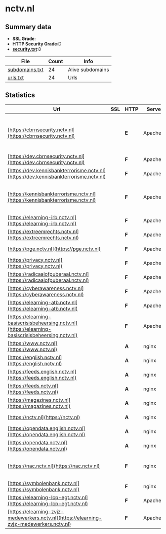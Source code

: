 

# nctv.nl
## Summary data


 - **SSL Grade**:
 - **HTTP Security Grade**:D
 - **[security.txt](https://www.digitaleoverheid.nl/nieuws/standaard-security-txt-nu-verplicht-voor-overheid/)**:8


| File       | Count | Info |
|------------|-------|------|
|[subdomains.txt](/data/nctv.nl/subdomains.txt)|24|Alive subdomains|
|[urls.txt](/data/nctv.nl/urls.txt)|24|Urls|


## Statistics


| Url | SSL | HTTP | Server | Cookie | HSTS | CORS | CTO | CSP | XFO | XXP | RP |FP| Tech |Title |
|--------|-------|-------|------|------|------|------|------|------|------|------|------|------|------|------|
|[https://cbrnsecurity.nctv.nl](https://cbrnsecurity.nctv.nl)| | **E**|Apache/2|:o: | | | |:warning: | :white_check_mark: | :white_check_mark: | :white_check_mark: | |Apache HTTP Server:2 Bootstrap CodeIgniter ExpressionEngine PHP|CBRNE|
|[https://dev.cbrnsecurity.nctv.nl](https://dev.cbrnsecurity.nctv.nl)| | **F**|Apache/2| | | | | | | | :white_check_mark: | |Apache HTTP Server:2||
|[https://dev.kennisbankterrorisme.nctv.nl](https://dev.kennisbankterrorisme.nctv.nl)| | **F**|Apache/2| | | | | | | | :white_check_mark: | |Apache HTTP Server:2|dev.kennisbankte...|
|[https://kennisbankterrorisme.nctv.nl](https://kennisbankterrorisme.nctv.nl)| | **F**|Apache/2|:warning: | | | | | :white_check_mark: | | :white_check_mark: | |Apache HTTP Server:2 CodeIgniter ExpressionEngine PHP:8.2.25||
|[https://elearning-irb.nctv.nl](https://elearning-irb.nctv.nl)| | **F**|Apache/2| | | | | | | | :white_check_mark: | |Apache HTTP Server:2||
|[https://extreemrechts.nctv.nl](https://extreemrechts.nctv.nl)| | **F**|Apache/2| | | | | | | | :white_check_mark: | |Apache HTTP Server:2||
|[https://pge.nctv.nl](https://pge.nctv.nl)| | **F**|Apache/2| | | | | | | | :white_check_mark: | |Apache HTTP Server:2||
|[https://privacy.nctv.nl](https://privacy.nctv.nl)| | **F**|Apache/2| | | | | | | | :white_check_mark: | |Apache HTTP Server:2||
|[https://radicaalofpuberaal.nctv.nl](https://radicaalofpuberaal.nctv.nl)| | **F**|Apache/2| | | | | | | | :white_check_mark: | |Apache HTTP Server:2||
|[https://cyberawareness.nctv.nl](https://cyberawareness.nctv.nl)| | **F**|Apache/2| | | | | | | | :white_check_mark: | |Apache HTTP Server:2||
|[https://elearning-atb.nctv.nl](https://elearning-atb.nctv.nl)| | **F**|Apache/2| | | | | | | | :white_check_mark: | |Apache HTTP Server:2||
|[https://elearning-basiscrisisbeheersing.nctv.nl](https://elearning-basiscrisisbeheersing.nctv.nl)| | **F**|Apache/2| | | | | | | | :white_check_mark: | |Apache HTTP Server:2||
|[https://www.nctv.nl](https://www.nctv.nl)| | **A**|nginx| |:white_check_mark: | | |:warning: | :white_check_mark: | :white_check_mark: | :white_check_mark: | |Bloomreach HSTS Nginx|NCTV.nl | Nation...|
|[https://english.nctv.nl](https://english.nctv.nl)| | **A**|nginx| |:white_check_mark: | | |:warning: | :white_check_mark: | :white_check_mark: | :white_check_mark: | |Bloomreach HSTS Nginx|Home | National...|
|[https://feeds.english.nctv.nl](https://feeds.english.nctv.nl)| | **A**|nginx| |:white_check_mark: | | | | :white_check_mark: | :white_check_mark: | :white_check_mark: | |HSTS Nginx||
|[https://feeds.nctv.nl](https://feeds.nctv.nl)| | **A**|nginx| |:white_check_mark: | | | | :white_check_mark: | :white_check_mark: | :white_check_mark: | |HSTS Nginx||
|[https://magazines.nctv.nl](https://magazines.nctv.nl)| | **A**|nginx| |:white_check_mark: | | |:warning: | :white_check_mark: | :white_check_mark: | :white_check_mark: | |HSTS Nginx||
|[https://nctv.nl](https://nctv.nl)| | **A**|nginx| |:white_check_mark: | | |:warning: | :white_check_mark: | :white_check_mark: | :white_check_mark: | |HSTS Nginx|301 Moved Perman...|
|[https://opendata.english.nctv.nl](https://opendata.english.nctv.nl)| | **A**|nginx| |:white_check_mark: | | | | :white_check_mark: | :white_check_mark: | :white_check_mark: | |HSTS Nginx||
|[https://opendata.nctv.nl](https://opendata.nctv.nl)| | **A**|nginx| |:white_check_mark: | | | | :white_check_mark: | :white_check_mark: | :white_check_mark: | |HSTS Nginx||
|[https://nac.nctv.nl](https://nac.nctv.nl)| | **F**|nginx| | | | | | | | :white_check_mark: | |Amazon ALB Amazon Web Services Java Nginx|aNewSpring | Lee...|
|[https://symbolenbank.nctv.nl](https://symbolenbank.nctv.nl)| | **F**|nginx| | | | | | | | :white_check_mark: | |Nginx|404 Not Found|
|[https://elearning-lcp-egt.nctv.nl](https://elearning-lcp-egt.nctv.nl)| | **F**|Apache/2| | | | | | | | :white_check_mark: | |Apache HTTP Server:2|Online trainings...|
|[https://elearning-zvjz-medewerkers.nctv.nl](https://elearning-zvjz-medewerkers.nctv.nl)| | **F**|Apache/2| | | | | | | | :white_check_mark: | |Apache HTTP Server:2||



